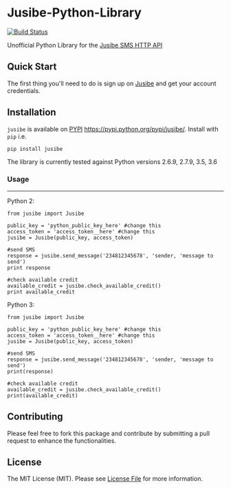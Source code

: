 # Jusibe-Python-Library

[![Build Status](https://travis-ci.org/michaelokuboyejo/jusibe-python-lib.svg?branch=master)](https://travis-ci.org/michaelokuboyejo/jusibe-python-lib.svg?branch=master)

Unofficial Python Library for the [Jusibe SMS HTTP API](https://jusibe.com)



Quick Start
-------------

The first thing you'll need to do is sign up on [Jusibe](https://jusibe.com) and get your account credentials.

Installation
------------

`jusibe` is available on [PYPI](https://pypi.python.org/pypi/jusibe/) <https://pypi.python.org/pypi/jusibe/>.
Install with ``pip`` i.e.



    pip install jusibe


The library is currently tested against Python versions 2.6.9, 2.7.9, 3.5, 3.6

### Usage
________

Python 2:
	
	from jusibe import Jusibe
	
	public_key = 'python_public_key_here' #change this
	access_token = 'access_token__here' #change this
	jusibe = Jusibe(public_key, access_token)
	
	#send SMS
	response = jusibe.send_message('234812345678', 'sender, 'message to send')
	print response
	
	#check available credit
	available_credit = jusibe.check_available_credit()
	print available_credit
	
Python 3:
	
	from jusibe import Jusibe
	
	public_key = 'python_public_key_here' #change this
	access_token = 'access_token__here' #change this
	jusibe = Jusibe(public_key, access_token)
	
	#send SMS
	response = jusibe.send_message('234812345678', 'sender, 'message to send')
	print(response)
	
	#check available credit
	available_credit = jusibe.check_available_credit()
	print(available_credit)


## Contributing

Please feel free to fork this package and contribute by submitting a pull request to enhance the functionalities.


## License

The MIT License (MIT). Please see [License File](LICENSE.md) for more information.
